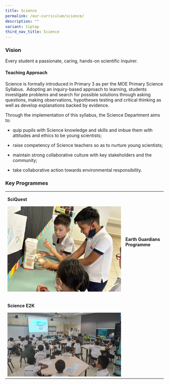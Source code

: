 ```yaml
---
title: Science
permalink: /our-curriculum/science/
description: ""
variant: tiptap
third_nav_title: Science
---
```

<h3><strong>Vision</strong></h3><p>Every student a passionate, caring, hands-on scientific inquirer.</p><h4><strong>Teaching Approach</strong></h4><p>Science is formally introduced in Primary 3 as per the MOE Primary Science Syllabus.&nbsp; Adopting an inquiry-based approach to learning, students investigate problems and search for possible solutions through asking questions, making observations, hypotheses testing and critical thinking as well as develop explanations backed by evidence.</p><p>Through the implementation of this syllabus, the Science Department aims to:</p><ul data-tight="true" class="tight"><li><p>quip pupils with Science knowledge and skills and imbue them with attitudes and ethics to be young scientists;</p></li><li><p>raise competency of Science teachers so as to nurture young scientists;</p></li><li><p>maintain strong collaborative culture with key stakeholders and the community;</p></li><li><p>take collaborative action towards environmental responsibility.</p></li></ul><h3><strong>Key Programmes</strong></h3><p></p><table><tbody><tr><td rowspan="1" colspan="1"><p><strong>SciQuest</strong></p><a class="isomer-image-wrapper" href="/our-curriculum/science/sciquest/"><img style="width: 100%" height="auto" width="100%" alt="" src="/images/Science/Sciupdates__2_.jpg"></a><p></p></td><td rowspan="1" colspan="1"><p><strong>Earth Guardians Programme</strong></p><div class="isomer-image-wrapper"><img style="width: 50%;" height="auto" width="100%" alt="" src="/images/Science/Sciupdates__5_.jpg"></div></td></tr><tr><td rowspan="1" colspan="1"><p><strong>Science E2K</strong></p><div class="isomer-image-wrapper"><img style="width: 100%" height="auto" width="100%" alt="" src="/images/Science/Sciupdates__3_.jpeg"></div></td><td rowspan="1" colspan="1"><p></p></td></tr></tbody></table><p></p>